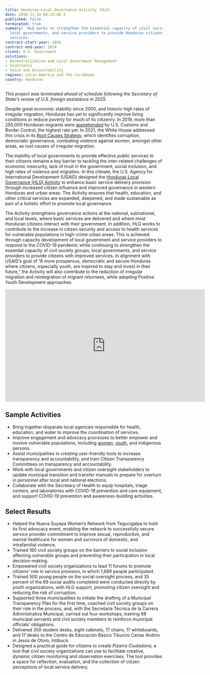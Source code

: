 ```yaml
---
title: Honduras—Local Governance Activity (HLG)
date: 2016-11-19 00:25:00 Z
published: false
terminated: true
summary: 'HLG works to strengthen the essential capacity of civil society groups,
  local governments, and service providers to provide Honduran citizens with improved
  services. '
contract-start-year: 2016
contract-end-year: 2024
client: U.S. Government
solutions:
- Decentralization and Local Government Management
- Governance
- Voice and Accountability
regions: Latin America and the Caribbean
country: Honduras
---
```


<aside><em>This project was terminated ahead of schedule following the Secretary of State's review of U.S. foreign assistance in 2025.</em></aside>

Despite great economic stability since 2000, and historic high rates of irregular migration, Honduras has yet to significantly improve living conditions or reduce poverty for much of its citizenry. In 2019, more than 250,000 Honduran migrants were [apprehended](https://www.cbp.gov/newsroom/stats/southwest-land-border-encounters/usbp-sw-border-apprehensions) by U.S. Customs and Border Control, the highest rate yet. In 2021, the White House addressed this crisis in its [Root Causes Strategy](https://www.whitehouse.gov/wp-content/uploads/2021/07/Root-Causes-Strategy.pdf), which identifies corruption, democratic governance, combating violence against women, amongst other areas, as root causes of irregular migration.

The inability of local governments to provide effective public services to their citizens remains a key barrier to tackling the inter-related challenges of economic insecurity, lack of trust in the government, social inclusion, and high rates of violence and migration. In this climate, the U.S. Agency for International Development (USAID) designed the [Honduras Local Governance (HLG) Activity](https://www.glhonduras.org/) to enhance basic service delivery provision through increased citizen influence and improved governance in western Honduras and urban areas. The Activity ensures that health, education, and other critical services are expanded, deepened, and made sustainable as part of a holistic effort to promote local governance.

The Activity strengthens governance actions at the national, subnational, and local levels, where basic services are delivered and where most Honduran citizens interact with their government. In addition, HLG works to contribute to the increase in citizen security and access to health services for vulnerable populations in high-crime urban areas. This is achieved through capacity development of local government and service providers to respond to the COVID-19 pandemic while continuing to strengthen the essential capacity of civil society groups, local governments, and service providers to provide citizens with improved services. In alignment with USAID’s goal of “A more prosperous, democratic and secure Honduras where citizens, especially youth, are inspired to stay and invest in their future,” the Activity will also contribute to the reduction of irregular migration and reintegration of migrant returnees, while adopting Positive Youth Development approaches.

<iframe src="https://player.vimeo.com/video/667918683?h=bf095dcc5a" width="640" height="360" frameborder="0" allow="autoplay; fullscreen; picture-in-picture" allowfullscreen></iframe>

## Sample Activities

* Bring together disparate local agencies responsible for health, education, and water to improve the coordination of services.
* Improve engagement and advocacy processes to better empower and involve vulnerable populations, including [women](https://www.youtube.com/watch?v=dwvx1dGYzHU), [youth](https://urban-links.org/insight/helping-vulnerable-young-hondurans-to-gain-job-skills-self-confidence-and-hope-for-the-future/), and indigenous persons.
* Assist municipalities in creating user-friendly tools to increase transparency and accountability, and train Citizen Transparency Committees on transparency and accountability.
* Work with local governments and citizen oversight stakeholders to update municipal transition and transfer manuals to prepare for overturn in personnel after local and national elections.
* Collaborate with the Secretary of Health to equip hospitals, triage centers, and laboratories with COVID-19 prevention and care equipment, and support COVID-19 prevention and awareness-building activities.

## Select Results

* Helped the Nueva Suyapa Women’s Network from Tegucigalpa to hold its first advocacy event, enabling the network to successfully secure service provider commitment to improve sexual, reproductive, and mental healthcare for women and survivors of domestic, and intrafamilial violence.
* Trained 160 civil society groups on the barriers to social inclusion affecting vulnerable groups and preventing their participation in local decision-making.
* Empowered civil society organizations to lead 11 forums to promote citizens’ role in service provision, in which 1,689 people participated.
* Trained 500 young people on the social oversight process, and 35 percent of the 69 social audits completed were conducted directly by youth organizations, with HLG support, promoting citizen oversight and reducing the risk of corruption.
* Supported three municipalities to initiate the drafting of a Municipal Transparency Plan for the first time, coached civil society groups on their role in the process, and, with the Secretaría Técnica de la Carrera Administrativa Municipal, carried out four workshops, training 88 municipal servants and civil society members to reinforce municipal officials’ obligations.
* Delivered 350 student desks, eight cabinets, 17 chairs, 17 whiteboards, and 17 desks to the Centro de Educación Básico Tiburcio Carías Andino in Jesús de Otoro, Intibucá.
* Designed a practical guide for citizens to create *Pizarra Ciudadana*, a tool that civil society organizations can use to facilitate creative, dynamic citizen monitoring and observation exercises. The tool provides a space for reflection, evaluation, and the collection of citizen perceptions of local service delivery.
